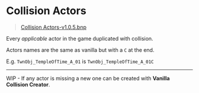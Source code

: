 # Collision Actors
> [Collision Actors-v1.0.5.bnp](https://onedrive.live.com/download?cid=74309C0E337BBADE&resid=74309C0E337BBADE%21333217&authkey=AB7DGXhsMSNU0Jg)

Every *applicable* actor in the game duplicated with collision.

Actors names are the same as vanilla but with a `C` at the end.

E.g. `TwnObj_TempleOfTime_A_01` is `TwnObj_TempleOfTime_A_01C`

---

WIP - If any actor is missing a new one can be created with **Vanilla Collision Creator**.
